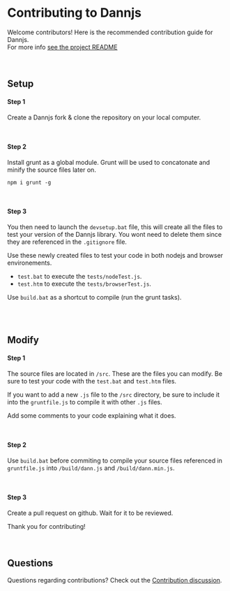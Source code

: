 # Contributing to Dannjs
Welcome contributors! Here is the recommended contribution guide for Dannjs. <br/>
For more info [see the project README](https://github.com/matiasvlevi/Dann/blob/master/README.md)
<br/><br/><br/>

## Setup


#### Step 1
Create a Dannjs fork & clone the repository on your local computer.

<br/>

#### Step 2
Install grunt as a global module. Grunt will be used to concatonate and minify the source files later on.

```
npm i grunt -g
```

<br/>

#### Step 3

You then need to launch the `devsetup.bat` file, this will create all the files to test your version of the Dannjs library. You wont need to delete them since they are referenced in the `.gitignore` file.

Use these newly created files to test your code in both nodejs and browser environements.

* `test.bat` to execute the `tests/nodeTest.js`.
* `test.htm` to execute the `tests/browserTest.js`.

Use `build.bat` as a shortcut to compile (run the grunt tasks).

<br/><br/>

## Modify

#### Step 1

The source files are located in `/src`. These are the files you can modify. Be sure to test your code with the `test.bat` and `test.htm` files.

If you want to add a new `.js` file to the `/src` directory, be sure to include it into the `gruntfile.js` to compile it with other `.js` files.

Add some comments to your code explaining what it does.

<br/>

#### Step 2

Use `build.bat` before commiting to compile your source files referenced in `gruntfile.js` into `/build/dann.js` and `/build/dann.min.js`.

<br/>

#### Step 3

Create a pull request on github. Wait for it to be reviewed.

Thank you for contributing!
<br/><br/><br/>


## Questions

Questions regarding contributions? Check out the [Contribution discussion](https://github.com/matiasvlevi/Dann/discussions/7).
